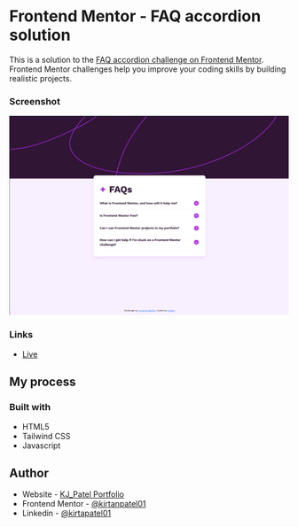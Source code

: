 # Frontend Mentor - FAQ accordion solution

This is a solution to the [FAQ accordion challenge on Frontend Mentor](https://www.frontendmentor.io/challenges/faq-accordion-wyfFdeBwBz). Frontend Mentor challenges help you improve your coding skills by building realistic projects. 

### Screenshot

![](./screenshot.png)

### Links

- [Live](https://kirtanpatel01.github.io/faq-accordion-fm/)

## My process

### Built with

- HTML5
- Tailwind CSS
- Javascript

## Author

- Website - [KJ_Patel Portfolio](https://kirtanpatel01.github.io/ARKA_WD_04)
- Frontend Mentor - [@kirtanpatel01](https://www.frontendmentor.io/profile/kirtanpatel01)
- Linkedin - [@kirtapatel01](https://www.linkedin.com/in/kirtanpatel01)